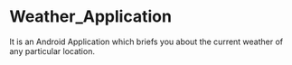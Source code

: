 # Weather_Application
It is an Android Application which briefs you about the current weather of any particular location.
